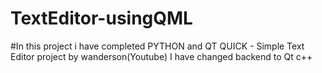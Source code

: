 # TextEditor-usingQML
#In this project i have completed PYTHON and QT QUICK - Simple Text Editor project by wanderson(Youtube)
I have changed backend to Qt c++

